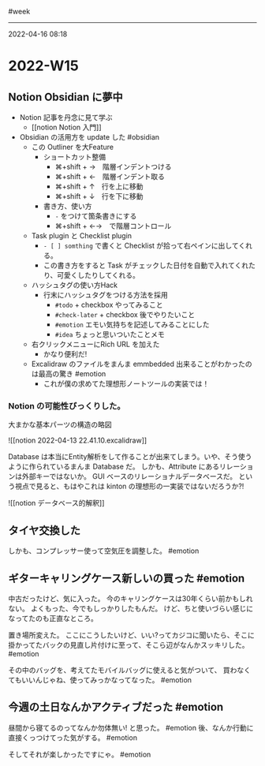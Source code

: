 #week

---
2022-04-16  08:18

# 2022-W15

## Notion Obsidian に夢中

- Notion 記事を丹念に見て学ぶ
	- [[notion  Notion 入門]]
- Obsidian の活用方を update した #obsidian 
	- この Outliner を大Feature
		- ショートカット整備
			- ⌘+shift + →　階層インデントつける
			- ⌘+shift + ←　階層インデント取る
			- ⌘+shift + ↑　行を上に移動
			- ⌘+shift + ↓　行を下に移動
		- 書き方、使い方
			- ```-``` をつけて箇条書きにする
			- ⌘+shift + ←→　で階層コントロール
	- Task plugin と Checklist plugin
		- ```- [ ] somthing``` で書くと Checklist が拾って右ペインに出してくれる。
		- この書き方をすると Task がチェックした日付を自動で入れてくれたり、可愛くしたりしてくれる。
	- ハッシュタグの使い方Hack
		- 行末にハッシュタグをつける方法を採用
			- ```#todo``` + checkbox やってみること
			- ```#check-later``` + checkbox 後でやりたいこと
			- ```#emotion``` エモい気持ちを記述してみることにした
			- ```#idea``` ちょっと思いついたことメモ
	- 右クリックメニューにRich URL を加えた
		- かなり便利だ!
	- Excalidraw のファイルをまんま emmbedded 出来ることがわかったのは最高の驚き #emotion 
		- これが僕の求めてた理想形ノートツールの実装では！




### Notion の可能性びっくりした。

大まかな基本パーツの構造の略図

![[notion 2022-04-13 22.41.10.excalidraw]]

Database は本当にEntity解析をして作ることが出来てしまう。いや、そう使うように作られているまんま Database だ。
しかも、Attribute にあるリレーションは外部キーではないか。
GUI ベースのリレーショナルデータベースだ。
という視点で見ると、もはやこれは kinton の理想形の一実装ではないだろうか?!

![[notion データベース的解釈]]



## タイヤ交換した
しかも、コンプレッサー使って空気圧を調整した。 #emotion 

## ギターキャリングケース新しいの買った   #emotion
中古だったけど、気に入った。
今のキャリングケースは30年くらい前かもしれない。
よくもった、今でもしっかりしたもんだ。
けど、ちと使いづらい感じになってたのも正直なところ。

置き場所変えた。
ここにこうしたいけど、いい?ってカジコに聞いたら、そこに掛かってたバックの見直し片付けに至って、そこら辺がなんかスッキリした。 #emotion 

その中のバッグを、考えてたモバイルバッグに使えると気がついて、
買わなくてもいいんじゃね、使ってみっかなってなった。 #emotion 

## 今週の土日なんかアクティブだった #emotion 
昼間から寝てるのってなんか勿体無い! と思った。 #emotion 
後、なんか行動に直接くっつけてった気がする。 #emotion 

そしてそれが楽しかったですにゃ。 #emotion 


